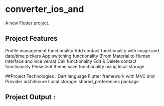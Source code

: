 # converter_ios_and

A new Flutter project.

## Project Features

Profile management functionality
Add contact functionality with image and date/time pickers
App switching functionality (From Material to Human Interface and vice versa)
Call functionality
Edit & Delete contact functionality
Persistent theme save functionality using local storage


##Project Technologies :
Dart language
Flutter framework with MVC and Provider architecure
Local storage: shared_preferences package



## Project Output :